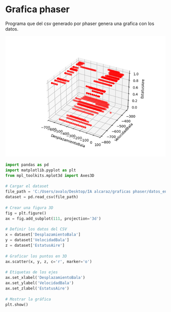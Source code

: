 # Grafica phaser
Programa que del csv generado por phaser genera una grafica con los datos.

![Grafica generada](Grafica.png)

```python
import pandas as pd
import matplotlib.pyplot as plt
from mpl_toolkits.mplot3d import Axes3D

# Cargar el dataset
file_path = 'C:/Users/avalo/Desktop/IA alcaraz/graficas phaser/datos_entrenamiento1.csv'
dataset = pd.read_csv(file_path)

# Crear una figura 3D
fig = plt.figure()
ax = fig.add_subplot(111, projection='3d')

# Definir los datos del CSV
x = dataset['DesplazamientoBala']
y = dataset['VelocidadBala']
z = dataset['EstatusAire']

# Graficar los puntos en 3D
ax.scatter(x, y, z, c='r', marker='o')

# Etiquetas de los ejes
ax.set_xlabel('DesplazamientoBala')
ax.set_ylabel('VelocidadBala')
ax.set_zlabel('EstatusAire')

# Mostrar la gráfica
plt.show()
```